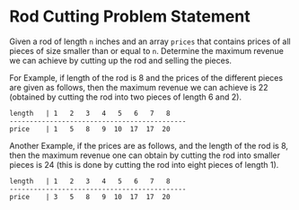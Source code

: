 # Rod Cutting Problem Statement

Given a rod of length `n` inches and an array `prices` that contains prices of all pieces of size smaller than or equal to `n`. Determine the maximum revenue we can achieve by cutting up the rod and selling the pieces.

For Example, if length of the rod is 8 and the prices of the different pieces are given as follows, then the maximum revenue we can achieve is 22 (obtained by cutting the rod into two pieces of length 6 and 2).

```
length   | 1   2   3   4   5   6   7   8
--------------------------------------------
price    | 1   5   8   9  10  17  17  20
```

Another Example, if the prices are as follows, and the length of the rod is 8, then the maximum revenue one can obtain by cutting the rod into smaller pieces is 24 (this is done by cutting the rod into eight pieces of length 1).

```
length   | 1   2   3   4   5   6   7   8
--------------------------------------------
price    | 3   5   8   9  10  17  17  20
```
